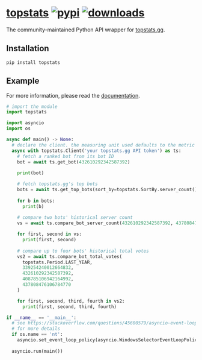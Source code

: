 # [topstats][pypi-url] [![pypi][pypi-image]][pypi-url] [![downloads][downloads-image]][pypi-url]

[pypi-image]: https://img.shields.io/pypi/v/topstats.svg?style=flat-square
[pypi-url]: https://pypi.org/project/topstats/
[downloads-image]: https://img.shields.io/pypi/dm/topstats?style=flat-square

The community-maintained Python API wrapper for [topstats.gg](https://topstats.gg).

## Installation

```console
pip install topstats
```

## Example

For more information, please read the [documentation](https://topstats.readthedocs.io/en/latest/).

```py
# import the module
import topstats

import asyncio
import os

async def main() -> None:
  # declare the client. the measuring unit used defaults to the metric system (celcius, km/h, etc.)
  async with topstats.Client('your topstats.gg API token') as ts:
    # fetch a ranked bot from its bot ID
    bot = await ts.get_bot(432610292342587392)
    
    print(bot)

    # fetch topstats.gg's top bots
    bots = await ts.get_top_bots(sort_by=topstats.SortBy.server_count())
    
    for b in bots:
      print(b)
    
    # compare two bots' historical server count
    vs = await ts.compare_bot_server_count(432610292342587392, 437808476106784770)

    for first, second in vs:
      print(first, second)
    
    # compare up to four bots' historical total votes
    vs2 = await ts.compare_bot_total_votes(
      topstats.Period.LAST_YEAR,
      339254240012664832,
      432610292342587392,
      408785106942164992,
      437808476106784770
    )

    for first, second, third, fourth in vs2:
      print(first, second, third, fourth)

if __name__ == '__main__':
  # see https://stackoverflow.com/questions/45600579/asyncio-event-loop-is-closed-when-getting-loop
  # for more details
  if os.name == 'nt':
    asyncio.set_event_loop_policy(asyncio.WindowsSelectorEventLoopPolicy())
  
  asyncio.run(main())
```